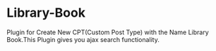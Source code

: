 # Library-Book
Plugin for Create New CPT(Custom Post Type) with the Name Library Book.This Plugin gives you ajax search functionality.
